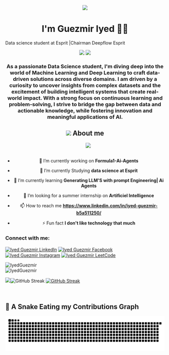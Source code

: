 <p align="center" >                 
<img src="https://readme-typing-svg.herokuapp.com/?lines=Hello,+World+!&center=true&size=30">                                   
  </p>                                                                 
<h1 align="center"> I'm Guezmir Iyed 👋🏽 </h1>                              
Data science student at Esprit |Chairman Deepflow Esprit                            
<div align="center">                    
   
![](https://img.shields.io/github/followers/IyedGuezmir?color=green&logo=github)
![](https://komarev.com/ghpvc/?username=IyedGuezmir)  

<h3 align="center">As a passionate Data Science student, I'm diving deep into the world of Machine Learning and Deep Learning to craft data-driven solutions across diverse domains. I am driven by a curiosity to uncover insights from complex datasets and the excitement of building intelligent systems that create real-world impact. With a strong focus on continuous learning and problem-solving, I strive to bridge the gap between data and actionable knowledge, while fostering innovation and meaningful applications of AI.</h3> 



## <picture><img src = "https://github.com/7oSkaaa/7oSkaaa/blob/main/Images/about_me.gif?raw=true" width = 50px></picture> About me
<picture> <img align="right" src="https://github.com/7oSkaaa/7oSkaaa/blob/main/Images/Right_Side.gif?raw=true" width = 250px></picture>

<br><br>



- 🔭 I’m currently working on **Formula1-Ai-Agents**
 
- 🌱 I’m currently Studying **data science at Esprit**
  
- 🔻 I’m currently learning **Generating LLM'S with prompt Engineering| Ai Agents**

- 👯 I’m looking for a summer internship on **Artificiel Intelligence**

- 📫 How to reach me **https://www.linkedin.com/in/iyed-guezmir-b5a511250/**
  
- ⚡ Fun fact **I don't like technology that much**

  
<h3 align="left">Connect with me:</h3>
<p align="left">
<a href="https://www.linkedin.com/in/iyed-guezmir-b5a511250/" target="blank"><img align="center" src="https://raw.githubusercontent.com/rahuldkjain/github-profile-readme-generator/master/src/images/icons/Social/linked-in-alt.svg" alt="Iyed Guezmir LinkedIn" height="30" width="40" /></a>
<a href="https://www.facebook.com/profile.php?id=100023768974538" target="blank"><img align="center" src="https://raw.githubusercontent.com/rahuldkjain/github-profile-readme-generator/master/src/images/icons/Social/facebook.svg" alt="Iyed Guezmir Facebook" height="30" width="40" /></a>
<a href="https://www.instagram.com/iyed_guezmirr/" target="blank"><img align="center" src="https://raw.githubusercontent.com/rahuldkjain/github-profile-readme-generator/master/src/images/icons/Social/instagram.svg" alt="Iyed Guezmir Instagram" height="30" width="40" /></a>
<a href="https://leetcode.com/u/Iyed_guezmir/" target="blank"><img align="center" src="https://raw.githubusercontent.com/rahuldkjain/github-profile-readme-generator/master/src/images/icons/Social/leet-code.svg" alt="Iyed Guezmir LeetCode" height="30" width="40" /></a>
</p>

</div>

<img  src="https://github-readme-stats.vercel.app/api/top-langs?username=IyedGuezmir&show_icons=true&locale=en&layout=compact&theme=react&border_color=61dafb&hide_border=true" alt="IyedGuezmir" />

<br/>

<img class="center" src="https://github-readme-stats.vercel.app/api?username=IyedGuezmir&show_icons=true&theme=react&border_color=61dafb&hide_border=true" alt="IyedGuezmir" />


<br/>

<img class="center" src="https://git.io/streak-stats"><img src="https://github-readme-streak-stats.herokuapp.com?user=IyedGuezmir&theme=dark" alt="GitHub Streak" />
<a href="https://git.io/streak-stats"><img src="https://github-readme-streak-stats.herokuapp.com?user=IyedGuezmir&theme=dark" alt="GitHub Streak" /></a>

<br/>


## 🐍 A Snake Eating my Contributions Graph
	
<p align = "center">
	<img src = "https://github.com/7oSkaaa/7oSkaaa/blob/output/github-contribution-grid-snake.svg?" alt = "Snake Game"/>
</p>


